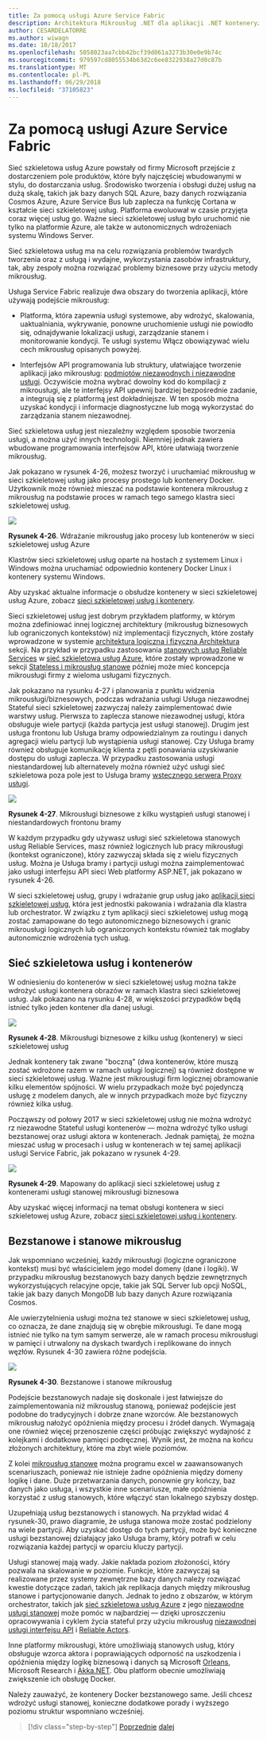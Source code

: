 ```yaml
---
title: Za pomocą usługi Azure Service Fabric
description: Architektura Mikrousług .NET dla aplikacji .NET konteneryzowanych | Za pomocą usługi Azure Service Fabric
author: CESARDELATORRE
ms.author: wiwagn
ms.date: 10/18/2017
ms.openlocfilehash: 5058023aa7cbb42bcf39d061a3273b30e0e9b74c
ms.sourcegitcommit: 979597cd8055534b63d2c6ee8322938a27d0c87b
ms.translationtype: MT
ms.contentlocale: pl-PL
ms.lasthandoff: 06/29/2018
ms.locfileid: "37105823"
---
```

# <a name="using-azure-service-fabric"></a>Za pomocą usługi Azure Service Fabric

Sieć szkieletowa usług Azure powstały od firmy Microsoft przejście z dostarczeniem pole produktów, które były najczęściej wbudowanymi w stylu, do dostarczania usług. Środowisko tworzenia i obsługi dużej usług na dużą skalę, takich jak bazy danych SQL Azure, bazy danych rozwiązania Cosmos Azure, Azure Service Bus lub zaplecza na funkcję Cortana w kształcie sieci szkieletowej usług. Platforma ewoluował w czasie przyjęta coraz więcej usług go. Ważne sieci szkieletowej usług było uruchomić nie tylko na platformie Azure, ale także w autonomicznych wdrożeniach systemu Windows Server.

Sieć szkieletowa usług ma na celu rozwiązania problemów twardych tworzenia oraz z usługą i wydajne, wykorzystania zasobów infrastruktury, tak, aby zespoły można rozwiązać problemy biznesowe przy użyciu metody mikrousług.

Usługa Service Fabric realizuje dwa obszary do tworzenia aplikacji, które używają podejście mikrousług:

-   Platforma, która zapewnia usługi systemowe, aby wdrożyć, skalowania, uaktualniania, wykrywanie, ponowne uruchomienie usługi nie powiodło się, odnajdywanie lokalizacji usługi, zarządzanie stanem i monitorowanie kondycji. Te usługi systemu Włącz obowiązywać wielu cech mikrousług opisanych powyżej.

-   Interfejsów API programowania lub struktury, ułatwiające tworzenie aplikacji jako mikrousług: [podmiotów niezawodnych i niezawodne usługi](https://docs.microsoft.com/azure/service-fabric/service-fabric-choose-framework). Oczywiście można wybrać dowolny kod do kompilacji z mikrousługi, ale te interfejsy API upewnij bardziej bezpośrednie zadanie, a integrują się z platformą jest dokładniejsze. W ten sposób można uzyskać kondycji i informacje diagnostyczne lub mogą wykorzystać do zarządzania stanem niezawodnej.

Sieć szkieletowa usług jest niezależny względem sposobie tworzenia usługi, a można użyć innych technologii. Niemniej jednak zawiera wbudowane programowania interfejsów API, które ułatwiają tworzenie mikrousług.

Jak pokazano w rysunek 4-26, możesz tworzyć i uruchamiać mikrousług w sieci szkieletowej usług jako procesy prostego lub kontenery Docker. Użytkownik może również mieszać na podstawie kontenera mikrousług z mikrousług na podstawie proces w ramach tego samego klastra sieci szkieletowej usług.

![](./media/image30.png)

**Rysunek 4-26**. Wdrażanie mikrousług jako procesy lub kontenerów w sieci szkieletowej usług Azure

Klastrów sieci szkieletowej usług oparte na hostach z systemem Linux i Windows można uruchamiać odpowiednio kontenery Docker Linux i kontenery systemu Windows.

Aby uzyskać aktualne informacje o obsłudze kontenery w sieci szkieletowej usług Azure, zobacz [sieci szkieletowej usług i kontenery](https://docs.microsoft.com/azure/service-fabric/service-fabric-containers-overview).

Sieci szkieletowej usług jest dobrym przykładem platformy, w którym można zdefiniować innej logicznej architektury (mikrousług biznesowych lub ograniczonych kontekstów) niż implementacji fizycznych, które zostały wprowadzone w systemie [architektura logiczna i fizyczna Architektura](#logical-architecture-versus-physical-architecture) sekcji. Na przykład w przypadku zastosowania [stanowych usług Reliable Services](https://docs.microsoft.com/azure/service-fabric/service-fabric-reliable-services-introduction) w [sieć szkieletowa usług Azure](https://docs.microsoft.com/azure/service-fabric/service-fabric-overview), które zostały wprowadzone w sekcji [Stateless i mikrousług stanowe](#stateless-versus-stateful-microservices) później może mieć koncepcja mikrousługi firmy z wieloma usługami fizycznych.

Jak pokazano na rysunku 4-27 i planowania z punktu widzenia mikrousługi/biznesowych, podczas wdrażania usługi Usługa niezawodnej Stateful sieci szkieletowej zazwyczaj należy zaimplementować dwie warstwy usług. Pierwsza to zaplecza stanowe niezawodnej usługi, która obsługuje wiele partycji (każda partycja jest usługi stanowej). Drugim jest usługa frontonu lub Usługa bramy odpowiedzialnym za routingu i danych agregacji wielu partycji lub wystąpienia usługi stanowej. Czy Usługa bramy również obsługuje komunikację klienta z pętli ponawiania uzyskiwanie dostępu do usługi zaplecza.
W przypadku zastosowania usługi niestandardowej lub alternatevely można również użyć usługi sieć szkieletowa poza pole jest to Usługa bramy [wstecznego serwera Proxy usługi](https://docs.microsoft.com/azure/service-fabric/service-fabric-reverseproxy).

![](./media/image31.png)

**Rysunek 4-27**. Mikrousługi biznesowe z kilku wystąpień usługi stanowej i niestandardowych frontonu bramy

W każdym przypadku gdy używasz usługi sieć szkieletowa stanowych usług Reliable Services, masz również logicznych lub pracy mikrousługi (kontekst ograniczone), który zazwyczaj składa się z wielu fizycznych usług. Można je Usługa bramy i partycji usługi można zaimplementować jako usługi interfejsu API sieci Web platformy ASP.NET, jak pokazano w rysunek 4-26.

W sieci szkieletowej usług, grupy i wdrażanie grup usług jako [aplikacji sieci szkieletowej usług](https://docs.microsoft.com/azure/service-fabric/service-fabric-application-model), która jest jednostki pakowania i wdrażania dla klastra lub orchestrator. W związku z tym aplikacji sieci szkieletowej usług mogą zostać zamapowane do tego autonomicznego biznesowych i granic mikrousługi logicznych lub ograniczonych kontekstu również tak mogłaby autonomicznie wdrożenia tych usług.

## <a name="service-fabric-and-containers"></a>Sieć szkieletowa usług i kontenerów

W odniesieniu do kontenerów w sieci szkieletowej usług można także wdrożyć usługi kontenera obrazów w ramach klastra sieci szkieletowej usług. Jak pokazano na rysunku 4-28, w większości przypadków będą istnieć tylko jeden kontener dla danej usługi.

![](./media/image32.png)

**Rysunek 4-28**. Mikrousługi biznesowe z kilku usług (kontenery) w sieci szkieletowej usług

Jednak kontenery tak zwane "boczną" (dwa kontenerów, które muszą zostać wdrożone razem w ramach usługi logicznej) są również dostępne w sieci szkieletowej usług. Ważne jest mikrousługi firm logicznej obramowanie kilku elementów spójności. W wielu przypadkach może być pojedynczą usługę z modelem danych, ale w innych przypadkach może być fizyczny również kilka usług.

Począwszy od połowy 2017 w sieci szkieletowej usług nie można wdrożyć rz niezawodne Stateful usługi kontenerów — można wdrożyć tylko usługi bezstanowej oraz usługi aktora w kontenerach. Jednak pamiętaj, że można mieszać usług w procesach i usług w kontenerach w tej samej aplikacji usługi Service Fabric, jak pokazano w rysunek 4-29.

![](./media/image33.png)

**Rysunek 4-29**. Mapowany do aplikacji sieci szkieletowej usług z kontenerami usługi stanowej mikrousługi biznesowa

Aby uzyskać więcej informacji na temat obsługi kontenera w sieci szkieletowej usług Azure, zobacz [sieci szkieletowej usług i kontenery](https://docs.microsoft.com/azure/service-fabric/service-fabric-containers-overview).

## <a name="stateless-versus-stateful-microservices"></a>Bezstanowe i stanowe mikrousług

Jak wspomniano wcześniej, każdy mikrousługi (logiczne ograniczone kontekst) musi być właścicielem jego model domeny (dane i logiki). W przypadku mikrousług bezstanowych bazy danych będzie zewnętrznych wykorzystujących relacyjne opcje, takie jak SQL Server lub opcji NoSQL, takie jak bazy danych MongoDB lub bazy danych Azure rozwiązania Cosmos.

Ale uwierzytelnienia usługi można też stanowe w sieci szkieletowej usług, co oznacza, że dane znajdują się w obrębie mikrousługi. Te dane mogą istnieć nie tylko na tym samym serwerze, ale w ramach procesu mikrousługi w pamięci i utrwalony na dyskach twardych i replikowane do innych węzłów. Rysunek 4-30 zawiera różne podejścia.

![](./media/image34.png)

**Rysunek 4-30**. Bezstanowe i stanowe mikrousług

Podejście bezstanowych nadaje się doskonale i jest łatwiejsze do zaimplementowania niż mikrousług stanową, ponieważ podejście jest podobne do tradycyjnych i dobrze znane wzorców. Ale bezstanowych mikrousług nałożyć opóźnienia między procesu i źródeł danych. Wymagają one również więcej przenoszenie części próbując zwiększyć wydajność z kolejkami i dodatkowe pamięci podręcznej. Wynik jest, że można na końcu złożonych architektury, które ma zbyt wiele poziomów.

Z kolei [mikrousług stanowe](https://docs.microsoft.com/azure/service-fabric/service-fabric-reliable-services-introduction#when-to-use-reliable-services-apis) można programu excel w zaawansowanych scenariuszach, ponieważ nie istnieje żadne opóźnienia między domeny logikę i dane. Duże przetwarzania danych, ponownie gry kończy, baz danych jako usługa, i wszystkie inne scenariusze, małe opóźnienia korzystać z usług stanowych, które włączyć stan lokalnego szybszy dostęp.

Uzupełniają usług bezstanowych i stanowych. Na przykład widać 4 rysunek-30, prawo diagramie, że usługa stanowa może zostać podzielony na wiele partycji. Aby uzyskać dostęp do tych partycji, może być konieczne usługi bezstanowej działający jako Usługa bramy, który potrafi w celu rozwiązania każdej partycji w oparciu kluczy partycji.

Usługi stanowej mają wady. Jakie nakłada poziom złożoności, który pozwala na skalowanie w poziomie. Funkcje, które zazwyczaj są realizowane przez systemy zewnętrzne bazy danych należy rozwiązać kwestie dotyczące zadań, takich jak replikacja danych między mikrousług stanowe i partycjonowanie danych. Jednak to jedno z obszarów, w którym orchestrator, takich jak [sieć szkieletowa usług Azure](https://docs.microsoft.com/azure/service-fabric/service-fabric-reliable-services-platform-architecture) z jego [niezawodne usługi stanowej](https://docs.microsoft.com/azure/service-fabric/service-fabric-reliable-services-introduction#when-to-use-reliable-services-apis) może pomóc w najbardziej — dzięki uproszczeniu opracowywania i cyklem życia stateful przy użyciu mikrousług [niezawodnej usługi interfejsu API](https://docs.microsoft.com/azure/service-fabric/service-fabric-work-with-reliable-collections) i [Reliable Actors](https://docs.microsoft.com/azure/service-fabric/service-fabric-reliable-actors-introduction).

Inne platformy mikrousługi, które umożliwiają stanowych usług, który obsługuje wzorca aktora i poprawiających odporność na uszkodzenia i opóźnienia między logikę biznesową i danych są Microsoft [Orleans](https://github.com/dotnet/orleans), Microsoft Research i [ Akka.NET](https://getakka.net/). Obu platform obecnie umożliwiają zwiększenie ich obsługę Docker.

Należy zauważyć, że kontenery Docker bezstanowego same. Jeśli chcesz wdrożyć usługi stanowej, konieczne dodatkowe porady i wyższego poziomu struktur wspomniano wcześniej. 

>[!div class="step-by-step"]
[Poprzednie](scalable-available-multi-container-microservice-applications.md)
[dalej](../docker-application-development-process/index.md)
